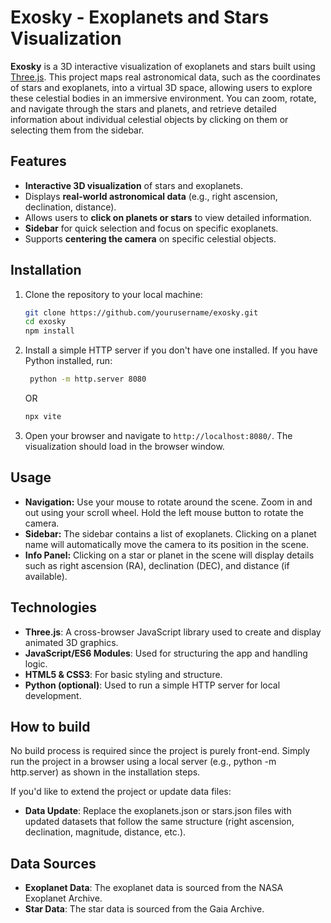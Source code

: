 # Exosky - Exoplanets and Stars Visualization

**Exosky** is a 3D interactive visualization of exoplanets and stars built using [Three.js](https://threejs.org/). This project maps real astronomical data, such as the coordinates of stars and exoplanets, into a virtual 3D space, allowing users to explore these celestial bodies in an immersive environment. You can zoom, rotate, and navigate through the stars and planets, and retrieve detailed information about individual celestial objects by clicking on them or selecting them from the sidebar.

## Features

- **Interactive 3D visualization** of stars and exoplanets.
- Displays **real-world astronomical data** (e.g., right ascension, declination, distance).
- Allows users to **click on planets or stars** to view detailed information.
- **Sidebar** for quick selection and focus on specific exoplanets.
- Supports **centering the camera** on specific celestial objects.

## Installation

1. Clone the repository to your local machine:

    ```bash
    git clone https://github.com/yourusername/exosky.git
    cd exosky
    npm install
    ```

2. Install a simple HTTP server if you don't have one installed. If you have Python installed, run:
   
   ```bash
    python -m http.server 8080
    ```
   OR
    ```bash
    npx vite
    ```

5. Open your browser and navigate to `http://localhost:8080/`. The visualization should load in the browser window.

## Usage

- **Navigation:** Use your mouse to rotate around the scene. Zoom in and out using your scroll wheel. Hold the left mouse button to rotate the camera.
- **Sidebar:** The sidebar contains a list of exoplanets. Clicking on a planet name will automatically move the camera to its position in the scene.
- **Info Panel:** Clicking on a star or planet in the scene will display details such as right ascension (RA), declination (DEC), and distance (if available).

## Technologies

- **Three.js**: A cross-browser JavaScript library used to create and display animated 3D graphics.
- **JavaScript/ES6 Modules**: Used for structuring the app and handling logic.
- **HTML5 & CSS3**: For basic styling and structure.
- **Python (optional)**: Used to run a simple HTTP server for local development.

## How to build

No build process is required since the project is purely front-end. Simply run the project in a browser using a local server (e.g., python -m http.server) as shown in the installation steps.

If you'd like to extend the project or update data files:

- **Data Update**: Replace the exoplanets.json or stars.json files with updated datasets that follow the same structure (right ascension, declination, magnitude, distance, etc.).

## Data Sources

- **Exoplanet Data**: The exoplanet data is sourced from the NASA Exoplanet Archive.
- **Star Data**: The star data is sourced from the Gaia Archive.
